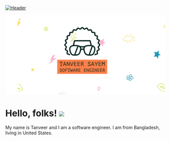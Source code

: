 [![Header](https://raw.githubusercontent.com/MartinHeinz/<OWNER>/<OWNER>/readme_header.png "Header")](https://some-url.dev/)

<img style='text-align:center' src="./assets/gitHub.png" width="500px">

# Hello, folks! <img src="https://raw.githubusercontent.com/MartinHeinz/MartinHeinz/master/wave.gif" width="30px">
My name is Tanveer and I am a software engineer. I am from Bangladesh, living in United States. <br>


